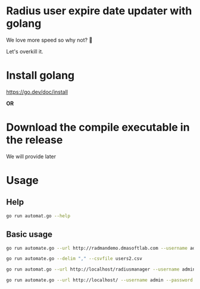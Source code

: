# Radius user expire date updater with golang
We love more speed so why not? 🤣

Let's overkill it.

# Install golang
https://go.dev/doc/install

**OR**

# Download the compile executable in the release
We will provide later

# Usage

## Help
```bash
go run automat.go --help
```

## Basic usage

```bash
go run automate.go --url http://radmandemo.dmasoftlab.com --username admin --password 1111 --date 2023-09-02

go run automate.go --delim "," --csvfile users2.csv

go run automat.go --url http://localhost/radiusmanager --username admin --password admin --date 2023-09-30

go run automate.go --url http://localhost/ --username admin --password 1111 --date 2023-09-02 --userfile mybackupuser.csv --userfield user --delim , --thread 20
```
